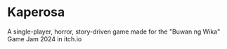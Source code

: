 # Kaperosa
A single-player, horror, story-driven game made for the "Buwan ng Wika" Game Jam 2024 in itch.io
